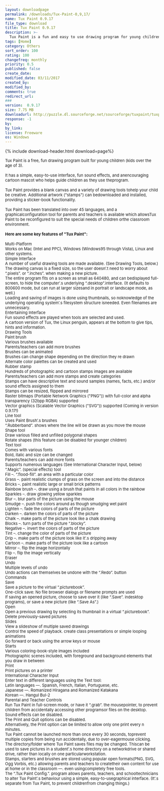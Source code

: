 ```yaml
---
layout: downloadpage
permalink: /downloads/Tux-Paint-0,9,17/
name: Tux Paint 0.9.17
file_type: download
title: Tux Paint 0.9.17
description: >-
  Tux Paint is a fun and easy to use drawing program for young children
tags: [Home]
category: Others
sort_order: 100
rating: 100
changefreq: monthly
priority: 0.5
published: false
create_date: 
modified_date: 03/11/2017
created_by: 
modified_by: 
comments: true
redirect_url: 
### 
version:  0.9.17
size: 7.75 MB
downloadurl: http://puzzle.dl.sourceforge.net/sourceforge/tuxpaint/tuxpaint 0.9.17 win32 installer.exe
response: -1
by: 
by_link: 
license: Freeware
os: Windows
---
```


{% include download-header.html download=page%}

<p style="fix-download-text !important">
<p><font size="2"><p>Tux Paint is a free, fun drawing program built for young children (kids over the age of 3). <br />
<br />
It has a simple, easy-to-use interface, fun sound effects, and anencouraging cartoon mascot who helps guide children as they use theprogram. <br />
<br />
Tux Paint provides a blank canvas and a variety of drawing tools tohelp your child be creative. Additional artwork ("stamps") can bedownloaded and installed, providing a sticker-book functionality.<br />
<br />
Tux Paint has been translated into over 45 languages, and a graphicalconfiguration tool for parents and teachers is available which allowsTux Paint to be reconfigured to suit the special needs of children orthe classroom environment.<br />
<br />
<span><strong>Here are some key features of "Tux Paint":</strong></span><br />
<br />
Multi-Platform<br />
Works on Mac (Intel and PPC), Windows (Windows95 through Vista), Linux and other systems.<br />
Simple Interface<br />
A number of useful drawing tools are made available. (See Drawing Tools, below.) <br />
The drawing canvas is a fixed size, so the user doesn’.t need to worry about “.pixels”. or “.inches”. when making a new picture. <br />
The entire program fits on a screen as small as 640480, and can bedisplayed full-screen, to hide the computer’.s underlying “.desktop”.interface. (It defaults to 800600 mode, but can run at larger sizesand in portrait or landscape mode, as well.) <br />
Loading and saving of images is done using thumbnails, so noknowledge of the underlying operating system’.s filesystem structure isneeded. Even filenames are unnecessary. <br />
Entertaining Interface<br />
Fun sound effects are played when tools are selected and used. <br />
A cartoon version of Tux, the Linux penguin, appears at the bottom to give tips, hints and information. <br />
Drawing Tools<br />
Paint brush <br />
Various brushes available <br />
Parents/teachers can add more brushes <br />
Brushes can be animated <br />
Brushes can change shape depending on the direction they re drawn <br />
Alternate color palettes can be created and used <br />
Rubber stamp <br />
Hundreds of photographic and cartoon stamps images are available <br />
Parents/teachers can add more stamps and create categories <br />
Stamps can have descriptive text and sound samples (names, facts, etc.) and/or sound effects assigned to them <br />
Stamps can be resized, flipped and mirrored <br />
Raster bitmaps (Portable Network Graphics ("PNG")) with full-color and alpha transparency (32bpp RGBA) supported <br />
Vector graphics (Scalable Vector Graphics ("SVG")) supported (Coming in version 0.9.17!) <br />
Line tool <br />
Uses Paint Brush’.s brushes <br />
“.Rubberband”. shows where the line will be drawn as you move the mouse <br />
Shape tool <br />
Draw various filled and unfilled polygonal shapes <br />
Rotate shapes (this feature can be disabled for younger children) <br />
Text tool <br />
Comes with various fonts <br />
Bold, italic and size can be changed <br />
Parents/teachers can add more fonts <br />
Supports numerous languages (See International Character Input, below) <br />
“.Magic”. (special effects) tool <br />
Fill –. “.flood-fill”. an area with a particular color <br />
Grass –. paint realistic clumps of grass on the screen and into the distance <br />
Bricks –. paint realistic large or small brick patterns <br />
Rainbow brush –. draw using a brush that paints in all colors in the rainbow <br />
Sparkles –. draw glowing yellow sparkles <br />
Blur –. blur parts of the picture using the mouse <br />
Smudge –. push the colors around as though smudging wet paint <br />
Lighten –. fade the colors of parts of the picture <br />
Darken –. darken the colors of parts of the picture <br />
Chalk –. make parts of the picture look like a chalk drawing <br />
Blocks –. turn parts of the picture “.blocky”. <br />
Negative –. invert the colors of parts of the picture <br />
Tint –. change the color of parts of the picture <br />
Drip –. make parts of the picture look like it’.s dripping away <br />
Cartoon –. make parts of the picture look like a cartoon <br />
Mirror –. flip the image horizontally <br />
Flip –. flip the image vertically <br />
Eraser <br />
Undo <br />
Multiple levels of undo <br />
Undo actions can themselves be undone with the “.Redo”. button <br />
Commands<br />
Save <br />
Save a picture to the virtual “.picturebook”. <br />
One-click save: No file browser dialogs or filename prompts are used <br />
If saving an opened picture, choose to save over it (like “.Save”. indesktop programs), or save a new picture (like “.Save As”.) <br />
Open <br />
Open a previous drawing by selecting its thumbnail in a virtual “.picturebook”. <br />
Delete previously-saved pictures <br />
Slides <br />
View a slideshow of multiple saved drawings <br />
Control the speed of playback. create class presentations or simple looping animations <br />
Go forward or back using the arrow keys or mouse <br />
Starts <br />
Various coloring-book-style images included <br />
Photographic scenes included, with foreground and background elements that you draw in between <br />
Print <br />
Print pictures on a printer <br />
International Character Input<br />
Enter text in different languages using the Text tool:<br />
Latin languages —. Spanish, French, Italian, Portuguese, etc. <br />
Japanese —. Romanized Hiragana and Romanized Katakana <br />
Korean —. Hangul Bul-2<br />
Parental and Teacher Controls<br />
Run Tux Paint in full-screen mode, or have it “.grab”. the mousepointer, to prevent children from accidentally accessing other programsor files on the desktop. <br />
Sound effects can be disabled. <br />
The Print and Quit options can be disabled. <br />
Alternatively, the Print option can be limited to allow only one print every n minutes. <br />
Tux Paint cannot be launched more than once every 30 seconds, toprevent multiple copies from being run accidentally, due to over-eagermouse clicking. <br />
The directory/folder where Tux Paint saves files may be changed. Thiscan be used to save pictures in a student’.s home directory on a networkdrive or shared drive, rather than locally on one particularworkstation. <br />
Stamps, starters and brushes are stored using popular open formats(PNG, SVG, Ogg Vorbis, etc.) allowing parents and teachers to createtheir own content for use at home or in the classroom —. even usingcompletely free tools. <br />
The “.Tux Paint Config.”. program allows parents, teachers, and schooltechnicians to alter Tux Paint’.s behaviour using a simple, easy-to-usegraphical interface. (It’.s separate from Tux Paint, to prevent childrenfrom changing things.)</p></p></p>
